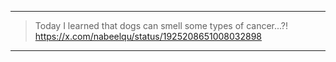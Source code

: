 
---

> Today I learned that dogs can smell some types of cancer...?! 
> https://x.com/nabeelqu/status/1925208651008032898

-----

